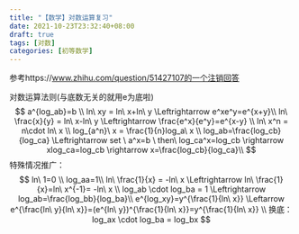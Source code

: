 ```yaml
---
title: "【数学】对数运算复习"
date: 2021-10-23T23:32:40+08:00
draft: true
tags: [对数]
categories: [初等数学]
---
```


参考https://www.zhihu.com/question/51427107的一个注销回答



对数运算法则(与底数无关的就用e为底啦)
$$
a^{log_ab}=b \\
ln\ xy = ln\ x+ln\ y  \Leftrightarrow  e^xe^y=e^{x+y}\\  
ln\ \frac{x}{y} = ln\ x-ln\ y   \Leftrightarrow   \frac{e^x}{e^y}=e^{x-y}  \\
ln\ x^n = n\cdot ln\ x \\
log_{a^n}\ x = \frac{1}{n}log_a\ x  \\
log_ab=\frac{log_cb}{log_ca}  \Leftrightarrow set \ a^x=b \ then\ log_ca^x=log_cb 
\rightarrow xlog_ca=log_cb \rightarrow x=\frac{log_cb}{log_ca}\\
$$
特殊情况推广：
$$
ln\ 1=0 \\
log_aa=1\\
ln\ \frac{1}{x} = -ln\ x   \Leftrightarrow   ln\ \frac{1}{x}=ln\ x^{-1}= -ln\ x  \\
log_ab \cdot log_ba = 1  \Leftrightarrow   log_ab=\frac{log_bb}{log_ba}\\
e^{log_xy}=y^{\frac{1}{ln\ x}} \Leftarrow  
e^{\frac{ln\ y}{ln\ x}}=(e^{ln\ y})^{\frac{1}{ln\ x}}=y^{\frac{1}{ln\ x}}  \\
换底： log_ax \cdot log_ba = log_bx
$$
